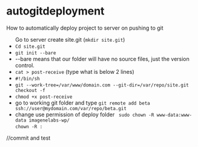 # autogitdeployment
How to automatically deploy project to server on pushing to git


<ul>Go to server create site.git (<code>mkdir site.git</code>)</li>


<li>	<code>Cd site.git</code> </li>


<li> <code>git init --bare </code></li>

<li>	--bare means that our folder will have no source files, just the version control. </li>

<li>	<code>cat > post-receive</code> (type what is below 2 lines) </li>

<li>	<code>#!/bin/sh</code> </li>

<li>	<code>git --work-tree=/var/www/domain.com --git-dir=/var/repo/site.git checkout -f </code> </li>

<li>	<code>chmod +x post-receive</code> </li>

<li>	go to working git folder and type <code>git remote add beta ssh://user@mydomain.com/var/repo/beta.git</code> </li>
<li> change use permission of deploy folder <code> sudo chown -R www-data:www-data imagenelabs-wp/</code>

  <br>
  <code>chown -R <username>:<groupname> <folder></code>
</li>

</ul>

//commit and test

